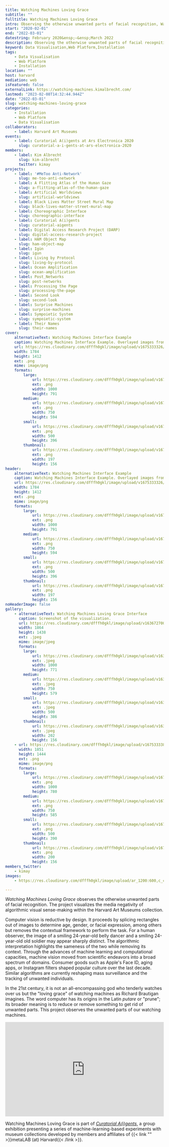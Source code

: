 ```yaml
---
title: Watching Machines Loving Grace
subtitle: ""
fulltitle: Watching Machines Loving Grace
intro: Observing the otherwise unwanted parts of facial recognition, Watching Machines Loving Grace visualizes the reductiveness of algorithmic visual sense-making.
start: "2020-02-01"
end: "2022-03-01"
datestring: February 2020&ensp;–&ensp;March 2022
description: Observing the otherwise unwanted parts of facial recognition, Watching Machines Loving Grace visualizes the reductiveness of algorithmic visual sense…
keyword: Data Visualisation,Web Platform,Installation
tags:
    - Data Visualisation
    - Web Platform
    - Installation
location: ""
host: harvard
mediation: web
isFeatured: false
externalLink: https://watching-machines.kimalbrecht.com/
lastmod: "2023-02-08T14:32:44.944Z"
date: "2022-03-01"
slug: watching-machines-loving-grace
categories:
    - Installation
    - Web Platform
    - Data Visualisation
collaborators:
    - label: Harvard Art Museums
events:
    - label: Curatorial A(i)gents at Ars Electronica 2020
      slug: curatorial-a-i-gents-at-ars-electronica-2020
members:
    - label: Kim Albrecht
      slug: kim-albrecht
      twitter: kimay
projects:
    - label: '#MeToo Anti-Network'
      slug: me-too-anti-network
    - label: A Flitting Atlas of the Human Gaze
      slug: a-flitting-atlas-of-the-human-gaze
    - label: Artificial Worldviews
      slug: artificial-worldviews
    - label: Black Lives Matter Street Mural Map
      slug: black-lives-matter-street-mural-map
    - label: Choreographic Interface
      slug: choreographic-interface
    - label: Curatorial A(i)gents
      slug: curatorial-aigents
    - label: Digital Access Research Project (DARP)
      slug: digital-access-research-project
    - label: HAM Object Map
      slug: ham-object-map
    - label: Igùn
      slug: igun
    - label: Living by Protocol
      slug: living-by-protocol
    - label: Ocean Amplification
      slug: ocean-amplification
    - label: Post_Networks
      slug: post-networks
    - label: Processing the Page
      slug: processing-the-page
    - label: Second Look
      slug: second-look
    - label: Surprise Machines
      slug: surprise-machines
    - label: Sympoietic System
      slug: sympoietic-system
    - label: Their Names
      slug: their-names
cover:
    alternativeText: Watching Machines Interface Example
    caption: Watching Machines Interface Example. Overlayed images from the Harvard Art Museum Archive with cutout faces.
    url: https://res.cloudinary.com/dfffh0gkl/image/upload/v1675333326/watching_machines_kim_albrecht_harvard_art_museums_min_1be7c7efa8.png
    width: 1784
    height: 1412
    ext: .png
    mime: image/png
    formats:
        large:
            url: https://res.cloudinary.com/dfffh0gkl/image/upload/v1675333332/large_watching_machines_kim_albrecht_harvard_art_museums_min_1be7c7efa8.png
            ext: .png
            width: 1000
            height: 791
        medium:
            url: https://res.cloudinary.com/dfffh0gkl/image/upload/v1675333333/medium_watching_machines_kim_albrecht_harvard_art_museums_min_1be7c7efa8.png
            ext: .png
            width: 750
            height: 594
        small:
            url: https://res.cloudinary.com/dfffh0gkl/image/upload/v1675333333/small_watching_machines_kim_albrecht_harvard_art_museums_min_1be7c7efa8.png
            ext: .png
            width: 500
            height: 396
        thumbnail:
            url: https://res.cloudinary.com/dfffh0gkl/image/upload/v1675333327/thumbnail_watching_machines_kim_albrecht_harvard_art_museums_min_1be7c7efa8.png
            ext: .png
            width: 197
            height: 156
header:
    alternativeText: Watching Machines Interface Example
    caption: Watching Machines Interface Example. Overlayed images from the Harvard Art Museum Archive with cutout faces.
    url: https://res.cloudinary.com/dfffh0gkl/image/upload/v1675333326/watching_machines_kim_albrecht_harvard_art_museums_min_1be7c7efa8.png
    width: 1784
    height: 1412
    ext: .png
    mime: image/png
    formats:
        large:
            url: https://res.cloudinary.com/dfffh0gkl/image/upload/v1675333332/large_watching_machines_kim_albrecht_harvard_art_museums_min_1be7c7efa8.png
            ext: .png
            width: 1000
            height: 791
        medium:
            url: https://res.cloudinary.com/dfffh0gkl/image/upload/v1675333333/medium_watching_machines_kim_albrecht_harvard_art_museums_min_1be7c7efa8.png
            ext: .png
            width: 750
            height: 594
        small:
            url: https://res.cloudinary.com/dfffh0gkl/image/upload/v1675333333/small_watching_machines_kim_albrecht_harvard_art_museums_min_1be7c7efa8.png
            ext: .png
            width: 500
            height: 396
        thumbnail:
            url: https://res.cloudinary.com/dfffh0gkl/image/upload/v1675333327/thumbnail_watching_machines_kim_albrecht_harvard_art_museums_min_1be7c7efa8.png
            ext: .png
            width: 197
            height: 156
noHeaderImage: false
gallery:
    - alternativeText: Watching Machines Loving Grace Interface
      caption: Screenshot of the visualization.
      url: https://res.cloudinary.com/dfffh0gkl/image/upload/v1636727005/watchingmachines1_ed69233a7b.jpg
      width: 1864
      height: 1438
      ext: .jpeg
      mime: image/jpeg
      formats:
        large:
            url: https://res.cloudinary.com/dfffh0gkl/image/upload/v1636727006/large_watchingmachines1_ed69233a7b.jpg
            ext: .jpeg
            width: 1000
            height: 771
        medium:
            url: https://res.cloudinary.com/dfffh0gkl/image/upload/v1636727006/medium_watchingmachines1_ed69233a7b.jpg
            ext: .jpeg
            width: 750
            height: 579
        small:
            url: https://res.cloudinary.com/dfffh0gkl/image/upload/v1636727006/small_watchingmachines1_ed69233a7b.jpg
            ext: .jpeg
            width: 500
            height: 386
        thumbnail:
            url: https://res.cloudinary.com/dfffh0gkl/image/upload/v1636727005/thumbnail_watchingmachines1_ed69233a7b.jpg
            ext: .jpeg
            width: 202
            height: 156
    - url: https://res.cloudinary.com/dfffh0gkl/image/upload/v1675333387/Screen_Shot_2020_06_01_at_01_09_17_d6b908d5ca.png
      width: 1851
      height: 1444
      ext: .png
      mime: image/png
      formats:
        large:
            url: https://res.cloudinary.com/dfffh0gkl/image/upload/v1675333398/large_Screen_Shot_2020_06_01_at_01_09_17_d6b908d5ca.png
            ext: .png
            width: 1000
            height: 780
        medium:
            url: https://res.cloudinary.com/dfffh0gkl/image/upload/v1675333398/medium_Screen_Shot_2020_06_01_at_01_09_17_d6b908d5ca.png
            ext: .png
            width: 750
            height: 585
        small:
            url: https://res.cloudinary.com/dfffh0gkl/image/upload/v1675333399/small_Screen_Shot_2020_06_01_at_01_09_17_d6b908d5ca.png
            ext: .png
            width: 500
            height: 390
        thumbnail:
            url: https://res.cloudinary.com/dfffh0gkl/image/upload/v1675333388/thumbnail_Screen_Shot_2020_06_01_at_01_09_17_d6b908d5ca.png
            ext: .png
            width: 200
            height: 156
members_twitter:
    - kimay
images:
    - https://res.cloudinary.com/dfffh0gkl/image/upload/ar_1200:600,c_crop/c_limit,h_1200,w_600/v1675333326/watching_machines_kim_albrecht_harvard_art_museums_min_1be7c7efa8.png

---
```

*Watching Machines Loving Grace* observes the otherwise unwanted parts of facial recognition. The project visualizes the media negativity of algorithmic visual sense-making within the Harvard Art Museums collection.

Computer vision is reductive by design. It proceeds by splicing rectangles out of images to determine age, gender, or facial expression, among others but removes the contextual framework to perform the task. For a human observer, the image of a smiling 24-year-old belly dancer and a smiling 24-year-old old soldier may appear sharply distinct. The algorithmic interpretation highlights the sameness of the two while removing its context. Through the advances of machine learning and computational capacities, machine vision moved from scientific endeavors into a broad spectrum of domains. Consumer goods such as Apple's Face ID, aging apps, or Instagram filters shaped popular culture over the last decade. Similar algorithms are currently reshaping mass surveillance and the tracking of unwanted individuals. 

In the 21st century, it is not an all-encompassing god who tenderly watches over us but the "loving grace" of watching machines as Richard Brautigan imagines. The word computer has its origins in the Latin *putare* or "prune"; its broader meaning is to reduce or remove something to get rid of unwanted parts. This project observes the unwanted parts of our watching machines.

<iframe width="100%" height="300" src="https://www.youtube.com/embed/f-S6oMVYLSY" frameborder="0" allow="accelerometer; autoplay; encrypted-media; gyroscope; picture-in-picture" allowfullscreen></iframe>

Watching Machines Loving Grace is part of *[Curatorial A(i)gents](https://mlml.io/p/curatorial-aigents/)*, a group exhibition presenting a series of machine-learning-based experiments with museum collections developed by members and affiliates of {{< link "" >}}metaLAB (at) Harvard{{< /link >}}.
